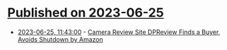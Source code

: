 # [Published on 2023-06-25](index.md)

* [2023-06-25, 11:43:00](https://soylentnews.org/article.pl?sid=23/06/24/0430234&from=rss) - [Camera Review Site DPReview Finds a Buyer, Avoids Shutdown by Amazon](https://soylentnews.org/article.pl?sid=23/06/24/0430234&from=rss)
